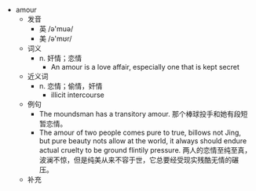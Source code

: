 - amour
  - 发音
    - 英 /ə'muə/
    - 美 /ə'mʊr/
  - 词义
    - n. 奸情；恋情
      - An amour is a love affair, especially one that is kept secret
  - 近义词
    - n. 恋情；偷情，奸情
      - illicit intercourse
  - 例句
    - The moundsman has a transitory amour. 那个棒球投手和她有段短暂恋情。
    - The amour of two people comes pure to true, billows not Jing, but pure beauty nots allow at the world, it always should endure actual cruelty to be ground flintily pressure. 两人的恋情至纯至真，波澜不惊，但是纯美从来不容于世，它总要经受现实残酷无情的碾压。
  - 补充